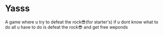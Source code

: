 # Yasss
A game where u try to defeat the rock😎(for starter's) if u dont know what to do all u have to do is defeat the rock😎 and get free weponds

